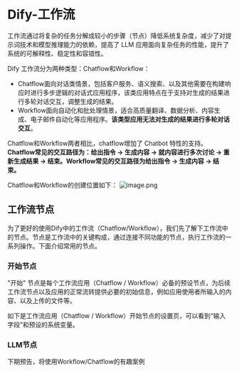 # Dify-工作流
工作流通过将复杂的任务分解成较小的步骤（节点）降低系统复杂度，减少了对提示词技术和模型推理能力的依赖，提高了 LLM 应用面向复杂任务的性能，提升了系统的可解释性、稳定性和容错性。

Dify 工作流分为两种类型：Chatflow和Workflow：

- Chatflow面向对话类情景，包括客户服务、语义搜索、以及其他需要在构建响应时进行多步逻辑的对话式应用程序，该类应用特点在于支持对生成的结果进行多轮对话交互，调整生成的结果。
- Workflow面向自动化和批处理情景，适合高质量翻译、数据分析、内容生成、电子邮件自动化等应用程序。**该类型应用无法对生成的结果进行多轮对话交互**。

Chatflow和Workflow两者相比，chatflow增加了 Chatbot 特性的支持。**Chatflow常见的交互路径为：给出指令 → 生成内容 → 就内容进行多次讨论 → 重新生成结果 → 结束。Workflow常见的交互路径为给出指令 → 生成内容 → 结束。**

Chatflow和Workflow的创建位置如下：
![image.png](https://atlantis-picgo-core.oss-cn-beijing.aliyuncs.com/picgo/20251021182858-7774b5-20251021182857331.png)

## 工作流节点
为了更好的使用Dify中的工作流（Chatflow/Workflow），我们先了解下工作流中的节点。节点是工作流中的关键构成，通过连接不同功能的节点，执行工作流的一系列操作。下面介绍常用的节点。
### 开始节点
"开始" 节点是每个工作流应用（Chatflow / Workflow）必备的预设节点，为后续工作流节点以及应用的正常流转提供必要的初始信息，例如应用使用者所输入的内容、以及上传的文件等。

如下是工作流应用（Chatflow / Workflow）开始节点的设置页，可以看到“输入字段”和预设的系统变量。

### LLM节点
下期预告，将使用Workflow/Chatflow的有趣案例
